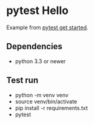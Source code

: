 # pytest Hello

Example from [pytest get started](https://docs.pytest.org/en/7.4.x/getting-started.html#group-multiple-tests-in-a-class).

## Dependencies

* python 3.3 or newer

## Test run

* python -m venv venv
* source venv/bin/activate
* pip install -r requirements.txt
* pytest